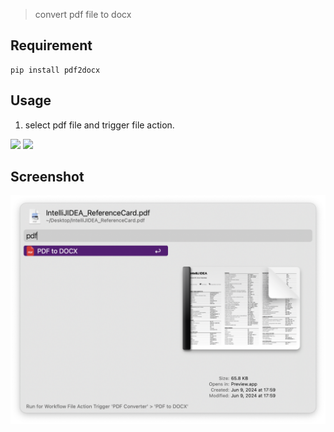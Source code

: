 > convert pdf file to docx
## Requirement

```
pip install pdf2docx

```


## Usage

1. select pdf file and trigger file action.



[![](https://img.shields.io/badge/version-v0.1-green?style=for-the-badge)]()
[![](https://img.shields.io/badge/download-click-blue?style=for-the-badge)](https://github.com/alanhe421/alfred-workflows/raw/master/pdf-converter/PDF%20Converter.alfredworkflow)




<!-- more -->

## Screenshot

![screenshot1.png](screenshots/screenshot1.png)
